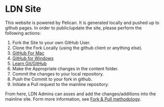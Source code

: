 LDN Site
=======

This website is powered by Pelican.  It is generated locally and pushed up to github pages.  In order to public/update the site, please perform the following actions:


1. Fork the Site to your own GitHub User.
2. Clone the Fork Locally (using the github client or anything else).
  1. [GitHub For Mac](http://mac.github.com/)
  2. [GitHub for Windows](http://windows.github.com/)
  3. [Learn Git/GitHub](http://try.github.io/levels/1/challenges/1)
2. Make the Appropriate changes in the content folder.
3. Commit the changes to your local repository.
4. Push the Commit to your fork in github.
5. Initiate a Pull request to the mainline repository.

From here, LDN Admins can asses and add the changes/additions into the mainline site.  Form more information, see [Fork & Pull methodology](https://help.github.com/articles/using-pull-requests).